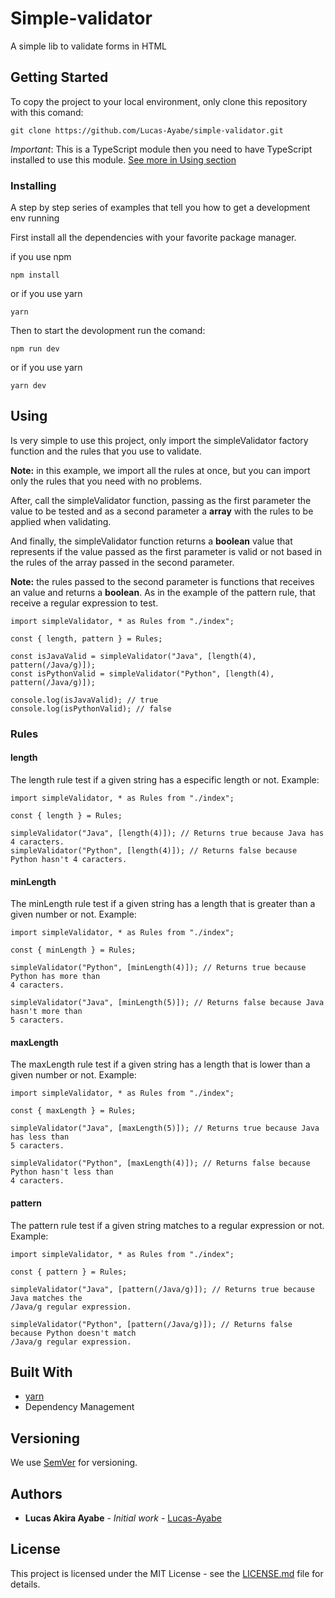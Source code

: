 # Simple-validator

A simple lib to validate forms in HTML

## Getting Started

To copy the project to your local environment, only clone this repository with this comand:

```
git clone https://github.com/Lucas-Ayabe/simple-validator.git
```

_Important_: This is a TypeScript module then you need to have TypeScript installed to
use this module. [See more in Using section](##Using)

### Installing

A step by step series of examples that tell you how to get a development env running

First install all the dependencies with your favorite package manager.

if you use npm

```
npm install
```

or if you use yarn

```
yarn
```

Then to start the devolopment run the comand:

```
npm run dev
```

or if you use yarn

```
yarn dev
```

## Using

Is very simple to use this project, only import the simpleValidator factory function and
the rules that you use to validate.

**Note:** in this example, we import all the rules at once, but you can import only
the rules that you need with no problems.

After, call the simpleValidator function, passing as the first parameter the value to be tested and as a second parameter a **array** with the rules to be applied when validating.

And finally, the simpleValidator function returns a **boolean** value that represents if
the value passed as the first parameter is valid or not based in the rules of the array
passed in the second parameter.

**Note:** the rules passed to the second parameter is functions that receives an value and
returns a **boolean**. As in the example of the pattern rule, that receive a regular expression
to test.

```
import simpleValidator, * as Rules from "./index";

const { length, pattern } = Rules;

const isJavaValid = simpleValidator("Java", [length(4), pattern(/Java/g)]);
const isPythonValid = simpleValidator("Python", [length(4), pattern(/Java/g)]);

console.log(isJavaValid); // true
console.log(isPythonValid); // false
```

### Rules

#### length

The length rule test if a given string has a especific length or not. Example:

```
import simpleValidator, * as Rules from "./index";

const { length } = Rules;

simpleValidator("Java", [length(4)]); // Returns true because Java has 4 caracters.
simpleValidator("Python", [length(4)]); // Returns false because Python hasn't 4 caracters.
```

#### minLength

The minLength rule test if a given string has a length that is greater than a given
number or not. Example:

```
import simpleValidator, * as Rules from "./index";

const { minLength } = Rules;

simpleValidator("Python", [minLength(4)]); // Returns true because Python has more than
4 caracters.

simpleValidator("Java", [minLength(5)]); // Returns false because Java hasn't more than
5 caracters.
```

#### maxLength

The maxLength rule test if a given string has a length that is lower than a given
number or not. Example:

```
import simpleValidator, * as Rules from "./index";

const { maxLength } = Rules;

simpleValidator("Java", [maxLength(5)]); // Returns true because Java has less than
5 caracters.

simpleValidator("Python", [maxLength(4)]); // Returns false because Python hasn't less than
4 caracters.
```

#### pattern

The pattern rule test if a given string matches to a regular expression or not. Example:

```
import simpleValidator, * as Rules from "./index";

const { pattern } = Rules;

simpleValidator("Java", [pattern(/Java/g)]); // Returns true because Java matches the
/Java/g regular expression.

simpleValidator("Python", [pattern(/Java/g)]); // Returns false because Python doesn't match
/Java/g regular expression.
```

<!-- ## Running the tests

Explain how to run the automated tests for this system

### Break down into end to end tests

Explain what these tests test and why
`Give an example`

### And coding style tests

Explain what these tests test and why `Give an example` -->

## Built With

- [yarn](https://yarnpkg.com/)
- Dependency Management

## Versioning

We use [SemVer](http://semver.org/) for versioning.

## Authors

- **Lucas Akira Ayabe** - _Initial work_ - [Lucas-Ayabe](https://github.com/Lucas-Ayabe)

## License

This project is licensed under the MIT License - see the [LICENSE.md](LICENSE) file
for details.
